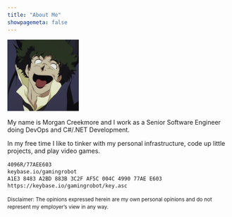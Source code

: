 ```yaml
---
title: "About Me"
showpagemeta: false
---
```

![Profile](/img/about/profile_small.png)

My name is Morgan Creekmore and I work as a Senior Software Engineer doing DevOps and C#/.NET Development.

In my free time I like to tinker with my personal infrastructure, code up little projects, and play video games.

```
4096R/77AEE603
keybase.io/gamingrobot
A1E3 8483 A2BD 883B 3C2F AF5C 004C 4990 77AE E603
https://keybase.io/gamingrobot/key.asc
```

<small>Disclaimer: The opinions expressed herein are my own personal opinions and do not represent my employer’s view in any way.</small>